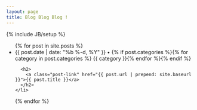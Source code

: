 ```yaml
---
layout: page
title: Blog Blog Blog !
---
```

{% include JB/setup %}

<ul class="posts">
  {% for post in site.posts %}
    <li>
      <span class="post-meta">{{ post.date | date: "%b %-d, %Y" }} • {% if post.categories %}{% for category in post.categories %} {{ category }}{% endfor %}{% endif %}</span>

      <h2>
        <a class="post-link" href="{{ post.url | prepend: site.baseurl }}">{{ post.title }}</a>
      </h2>
    </li>
  {% endfor %}
</ul>